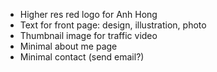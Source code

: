 - Higher res red logo for Anh Hong
- Text for front page: design, illustration, photo
- Thumbnail image for traffic video
- Minimal about me page
- Minimal contact (send email?)
